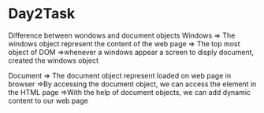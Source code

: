 # Day2Task
Difference between wondows and document objects
Windows
=> The windows object represent the content of the web page
=> The top most object of DOM
=>whenever a windows appear a screen to disply document, created the windows object

Document
=> The document object represent loaded on web page in browser
=>By accessing the document object, we can access the element in the HTML page
=>With the help of document objects, we can add dynamic content to our web page
